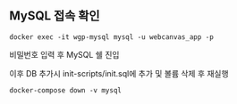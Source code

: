 ## MySQL 접속 확인

```aiignore
docker exec -it wgp-mysql mysql -u webcanvas_app -p
```
비밀번호 입력 후 MySQL 쉘 진입

이후 DB 추가시 init-scripts/init.sql에 추가 및 볼륨 삭제 후 재실행

```aiignore
docker-compose down -v mysql
```